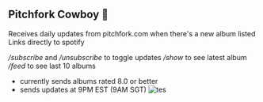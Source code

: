 ## Pitchfork Cowboy 🤠
Receives daily updates from pitchfork.com when there's a new album listed
Links directly to spotify

_/subscribe_ and _/unsubscribe_ to toggle updates
_/show_ to see latest album 
_/feed_ to see last 10 albums

- currently sends albums rated 8.0 or better
- sends updates at 9PM EST (9AM SGT)
![tes](https://imgur.com/a/J8PpRvq)
